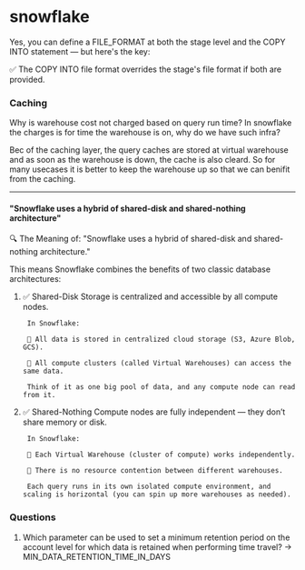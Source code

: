 # snowflake



Yes, you can define a FILE_FORMAT at both the stage level and the COPY INTO statement — but here's the key:

✅ The COPY INTO file format overrides the stage's file format if both are provided.




### Caching

Why is warehouse cost not charged based on query run time? 
In snowflake the charges is for time the warehouse is on, why do we have such infra?

Bec of the caching layer, the query caches are stored at virtual warehouse and as soon as the warehouse is down, the cache is also cleard. So for many usecases it is better to keep the warehouse up so that we can benifit from the caching.


--- 


#### "Snowflake uses a hybrid of shared-disk and shared-nothing architecture"



🔍 The Meaning of:
"Snowflake uses a hybrid of shared-disk and shared-nothing architecture."

This means Snowflake combines the benefits of two classic database architectures:

1. ✅ Shared-Disk
        Storage is centralized and accessible by all compute nodes.

        In Snowflake:

        🔹 All data is stored in centralized cloud storage (S3, Azure Blob, GCS). 

        🔹 All compute clusters (called Virtual Warehouses) can access the same data.

        Think of it as one big pool of data, and any compute node can read from it.

2. ✅ Shared-Nothing
        Compute nodes are fully independent — they don’t share memory or disk.

        In Snowflake:

        🔹 Each Virtual Warehouse (cluster of compute) works independently.

        🔹 There is no resource contention between different warehouses.

        Each query runs in its own isolated compute environment, and scaling is horizontal (you can spin up more warehouses as needed).




### Questions

1) Which parameter can be used to set a minimum retention period on the account level for which data is retained when performing time travel? -> MIN_DATA_RETENTION_TIME_IN_DAYS

